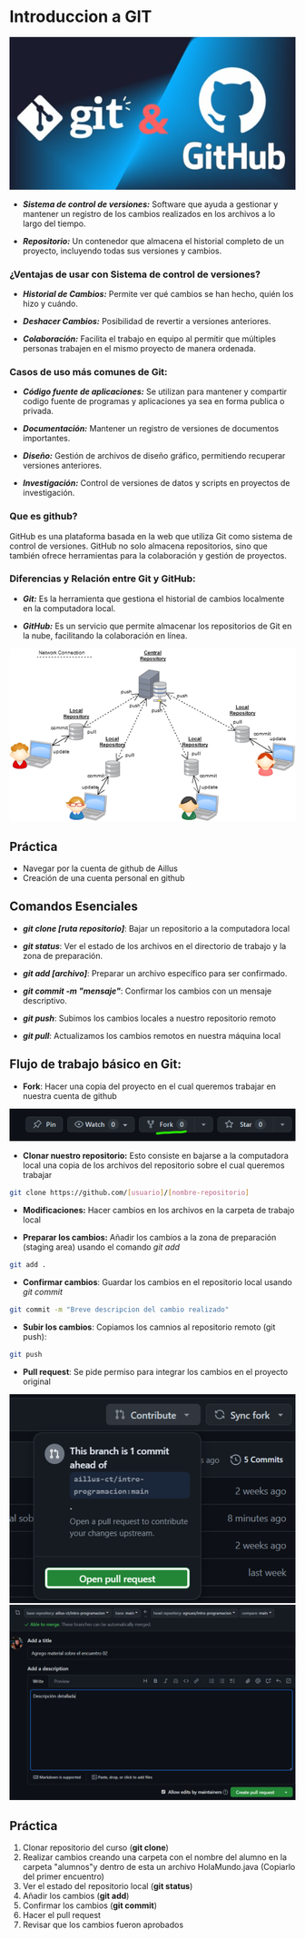 # Introduccion a GIT

![](images/gits.png)

- ***Sistema de control de versiones:*** Software que ayuda a gestionar y mantener un registro de los cambios realizados en los archivos a lo largo del tiempo.

- ***Repositorio:*** Un contenedor que almacena el historial completo de un proyecto, incluyendo todas sus versiones y cambios.


### ¿Ventajas de usar con Sistema de control de versiones?

- ***Historial de Cambios:*** Permite ver qué cambios se han hecho, quién los hizo y cuándo.

- ***Deshacer Cambios:*** Posibilidad de revertir a versiones anteriores.

- ***Colaboración:*** Facilita el trabajo en equipo al permitir que múltiples personas trabajen en el mismo proyecto de manera ordenada.

### Casos de uso más comunes de Git:

- ***Código fuente de aplicaciones:*** Se utilizan para mantener y compartir codigo fuente de programas y aplicaciones ya sea en forma publica o privada.

- ***Documentación:*** Mantener un registro de versiones de documentos importantes.

- ***Diseño:*** Gestión de archivos de diseño gráfico, permitiendo recuperar versiones anteriores.

- ***Investigación:*** Control de versiones de datos y scripts en proyectos de investigación.

### Que es github?

GitHub es una plataforma basada en la web que utiliza Git como sistema de control de versiones.
GitHub no solo almacena repositorios, sino que también ofrece herramientas para la colaboración y gestión de proyectos.

### Diferencias y Relación entre Git y GitHub:

- ***Git:*** Es la herramienta que gestiona el historial de cambios localmente en la computadora local.

- ***GitHub:*** Es un servicio que permite almacenar los repositorios de Git en la nube, facilitando la colaboración en línea.

![](images/dist.png)

## Práctica

- Navegar por la cuenta de github de Aillus
- Creación de una cuenta personal en github

## Comandos Esenciales ##

- ***git clone [ruta repositorio]***: Bajar un repositorio a la computadora local

- ***git status***: Ver el estado de los archivos en el directorio de trabajo y la zona de preparación.

- ***git add [archivo]***: Preparar un archivo específico para ser confirmado.

- ***git commit -m "mensaje"***: Confirmar los cambios con un mensaje descriptivo.

- ***git push***: Subimos los cambios locales a nuestro repositorio remoto

- ***git pull***: Actualizamos los cambios remotos en nuestra máquina local

## Flujo de trabajo básico en Git:

- **Fork**: Hacer una copia del proyecto en el cual queremos trabajar en nuestra cuenta de github

![](images/fork.png)

- **Clonar nuestro repositorio:** Esto consiste en bajarse a la computadora local una copia de los archivos del repositorio sobre el cual queremos trabajar

```bash
git clone https://github.com/[usuario]/[nombre-repositorio]
```

- **Modificaciones:** Hacer cambios en los archivos en la carpeta de trabajo local

- **Preparar los cambios:** Añadir los cambios a la zona de preparación (staging area) usando el comando *git add*

```bash
git add .
```

- **Confirmar cambios**: Guardar los cambios en el repositorio local usando *git commit*

```bash
git commit -m "Breve descripcion del cambio realizado"
```

- **Subir los cambios**: Copiamos los camnios al repositorio remoto (git push):

```bash
git push
```

- **Pull request**: Se pide permiso para integrar los cambios en el proyecto original

![](images/pr.png)
![](images/pr2.png)




## Práctica

1. Clonar repositorio del curso (**git clone**)
2. Realizar cambios creando una carpeta con el nombre del alumno en la carpeta "alumnos"y dentro de esta un archivo HolaMundo.java (Copiarlo del primer encuentro)
3. Ver el estado del repositorio local (**git status**)
4. Añadir los cambios (**git add**)
5. Confirmar los cambios (**git commit**)
6. Hacer el pull request
7. Revisar que los cambios fueron aprobados